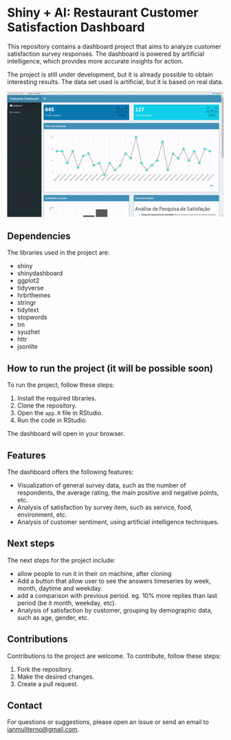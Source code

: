 # Shiny + AI: Restaurant Customer Satisfaction Dashboard

This repository contains a dashboard project that aims to analyze customer satisfaction survey responses. The dashboard is powered by artificial intelligence, which provides more accurate insights for action.

The project is still under development, but it is already possible to obtain interesting results. The data set used is artificial, but it is based on real data.

![](https://github.com/IanniMuliterno/Dash_restaurant/blob/main/img/gif_for_readme.gif)

## Dependencies

The libraries used in the project are:

* shiny
* shinydashboard
* ggplot2
* tidyverse
* hrbrthemes
* stringr
* tidytext
* stopwords
* tm
* syuzhet
* httr
* jsonlite

## How to run the project (it will be possible soon)

To run the project, follow these steps:

1. Install the required libraries.
2. Clone the repository.
3. Open the `app.R` file in RStudio.
4. Run the code in RStudio.

The dashboard will open in your browser.

## Features

The dashboard offers the following features:

* Visualization of general survey data, such as the number of respondents, the average rating, the main positive and negative points, etc.
* Analysis of satisfaction by survey item, such as service, food, environment, etc.
* Analysis of customer sentiment, using artificial intelligence techniques.

## Next steps

The next steps for the project include:

* allow people to run it in their on machine, after cloning
* Add a button that allow user to see the answers timeseries by week, month, daytime and weekday.
* add a comparison with previous period. eg. 10% more replies than last period (be it month, weekday, etc).
* Analysis of satisfaction by customer, grouping by demographic data, such as age, gender, etc.

## Contributions

Contributions to the project are welcome. To contribute, follow these steps:

1. Fork the repository.
2. Make the desired changes.
3. Create a pull request.

## Contact

For questions or suggestions, please open an issue or send an email to ianmuliterno@gmail.com.
